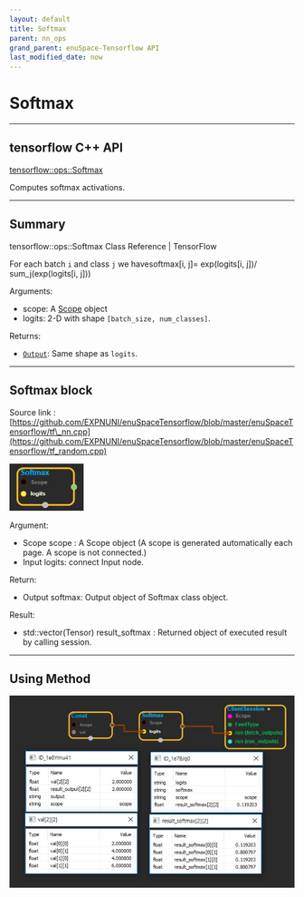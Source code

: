 ```yaml
--- 
layout: default 
title: Softmax 
parent: nn_ops 
grand_parent: enuSpace-Tensorflow API 
last_modified_date: now 
--- 
```


# Softmax

---

## tensorflow C++ API

[tensorflow::ops::Softmax](https://www.tensorflow.org/api_docs/cc/class/tensorflow/ops/softmax)

Computes softmax activations.

---

## Summary

tensorflow::ops::Softmax Class Reference  \|  TensorFlow

For each batch `i` and class `j` we havesoftmax\[i, j\]= exp\(logits\[i, j\]\)/ sum\_j\(exp\(logits\[i, j\]\)\)

Arguments:

* scope: A [Scope](https://www.tensorflow.org/api_docs/cc/class/tensorflow/scope.html#classtensorflow_1_1_scope) object
* logits: 2-D with shape `[batch_size, num_classes]`.

Returns:

* [`Output`](https://www.tensorflow.org/api_docs/cc/class/tensorflow/output.html#classtensorflow_1_1_output): Same shape as `logits`.

---

## Softmax block

Source link : [https://github.com/EXPNUNI/enuSpaceTensorflow/blob/master/enuSpaceTensorflow/tf\_nn.cpp](https://github.com/EXPNUNI/enuSpaceTensorflow/blob/master/enuSpaceTensorflow/tf_random.cpp)

![](./assets/nn-ops/Softmax1.jpg)

Argument:

* Scope scope : A Scope object \(A scope is generated automatically each page. A scope is not connected.\)
* Input logits: connect  Input node.

Return:

* Output softmax: Output object of Softmax class object.

Result:

* std::vector\(Tensor\) result\_softmax : Returned object of executed result by calling session.

---

## Using Method

![](./assets/nn-ops/Softmax2.jpg)


